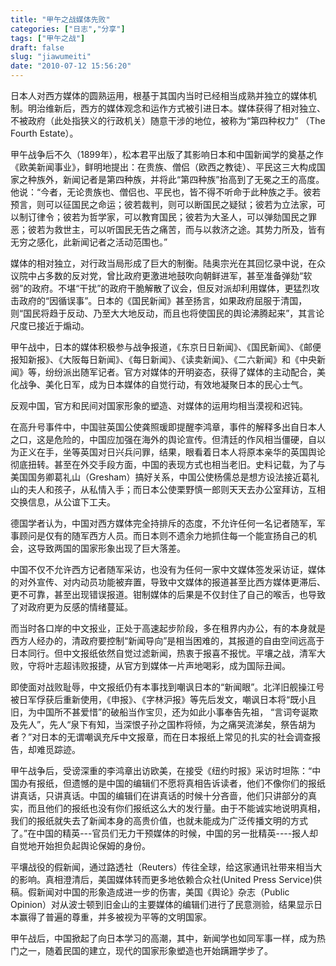 ```yaml
---
title: "甲午之战媒体先败"
categories: ["日志","分享"]
tags: ["甲午之战"]
draft: false
slug: "jiawumeiti"
date: "2010-07-12 15:56:20"
---
```


<p>日本人对西方媒体的圆熟运用，根基于其国内当时已经相当成熟并独立的媒体机制。明治维新后，西方的媒体观念和运作方式被引进日本。媒体获得了相对独立、不被政府（此处指狭义的行政机关）随意干涉的地位，被称为“第四种权力” （The Fourth Estate）。</p>

<p>甲午战争后不久（1899年），松本君平出版了其影响日本和中国新闻学的奠基之作《欧美新闻事业》，鲜明地提出：在贵族、僧侣（欧西之教徒）、平民这三大构成国家之种族外，新闻记者是第四种族，并将此“第四种族”抬高到了无冕之王的高度。他说：“今者，无论贵族也、僧侣也、平民也，皆不得不听命于此种族之手。彼若预言，则可以征国民之命运；彼若裁判，则可以断国民之疑狱；彼若为立法家，可以制订律令；彼若为哲学家，可以教育国民；彼若为大圣人，可以弹劾国民之罪恶；彼若为救世主，可以听国民无告之痛苦，而与以救济之途。其势力所及，皆有无穷之感化，此新闻记者之活动范围也。”</p>

<p>媒体的相对独立，对行政当局形成了巨大的制衡。陆奥宗光在其回忆录中说，在众议院中占多数的反对党，曾比政府更激进地鼓吹向朝鲜进军，甚至准备弹劾“软弱”的政府。不堪“干扰”的政府干脆解散了议会，但反对派却利用媒体，更猛烈攻击政府的“因循误事”。日本的《国民新闻》甚至扬言，如果政府屈服于清国，则“国民将趋于反动、乃至大大地反动，而且也将使国民的舆论沸腾起来”，其言论尺度已接近于煽动。</p>

<p>甲午战中，日本的媒体积极参与战争报道，《东京日日新闻》、《国民新闻》、《邮便报知新报》、《大阪每日新闻》、《每日新闻》、《读卖新闻》、《二六新闻》和《中央新闻》等，纷纷派出随军记者。官方对媒体的开明姿态，获得了媒体的主动配合，美化战争、美化日军，成为日本媒体的自觉行动，有效地凝聚日本的民心士气。</p>

<p>反观中国，官方和民间对国家形象的塑造、对媒体的运用均相当漠视和迟钝。</p>

<p>在高升号事件中，中国驻英国公使龚照瑗即提醒李鸿章，事件的解释多出自日本人之口，这是危险的，中国应加强在海外的舆论宣传。但清廷的作风相当僵硬，自以为正义在手，坐等英国对日兴兵问罪，结果，眼看着日本人将原本亲华的英国舆论彻底扭转。甚至在外交手段方面，中国的表现方式也相当老旧。史料记载，为了与美国国务卿葛礼山（Gresham）搞好关系，中国公使杨儒总是想方设法接近葛礼山的夫人和孩子，从私情入手；而日本公使栗野慎一郎则天天去办公室拜访，互相交换信息，从公谊下工夫。</p>

<p>德国学者认为，中国对西方媒体完全持排斥的态度，不允许任何一名记者随军，军事顾问是仅有的随军西方人员。而日本则不遗余力地抓住每一个能宣扬自己的机会，这导致两国的国家形象出现了巨大落差。</p>

<p>中国不仅不允许西方记者随军采访，也没有为任何一家中文媒体签发采访证，媒体的对外宣传、对内动员功能被弃置，导致中文媒体的报道甚至比西方媒体更滞后、更不可靠，甚至出现错误报道。钳制媒体的后果是不仅封住了自己的喉舌，也导致了对政府更为反感的情绪蔓延。</p>

<p>而当时各口岸的中文报业，正处于高速起步阶段，多在租界内办公，有的本身就是西方人经办的，清政府要控制“新闻导向”是相当困难的，其报道的自由空间远高于日本同行。但中文报纸依然自觉过滤新闻，热衷于报喜不报忧。平壤之战，清军大败，守将叶志超讳败报捷，从官方到媒体一片声地喝彩，成为国际丑闻。</p>

<p>即使面对战败耻辱，中文报纸仍有本事找到嘲讽日本的“新闻眼”。北洋旧舰操江号被日军俘获后重新使用，《申报》、《字林沪报》等先后发文，嘲讽日本将“既小且旧，为中国所不甚爱惜”的破船当作宝贝，还为如此小事奉告先祖， “言词夸诞欺及先人”，先人“泉下有知，当深恨子孙之国柞将倾，为之痛哭流涕矣，祭告胡为者？”对日本的无谓嘲讽充斥中文报章，而在日本报纸上常见的扎实的社会调查报告，却难觅踪迹。</p>

<p>甲午战争后，受谤深重的李鸿章出访欧美，在接受《纽约时报》采访时坦陈：“中国办有报纸，但遗憾的是中国的编辑们不愿将真相告诉读者，他们不像你们的报纸讲真话，只讲真话。中国的编辑们在讲真话的时候十分吝啬，他们只讲部分的真实，而且他们的报纸也没有你们报纸这么大的发行量。由于不能诚实地说明真相，我们的报纸就失去了新闻本身的高贵价值，也就未能成为广泛传播文明的方式了。”在中国的精英---官员们无力干预媒体的时候，中国的另一批精英----报人却自觉地开始担负起舆论保姆的身份。</p>

<p>平壤战役的假新闻，通过路透社（Reuters）传往全球，给这家通讯社带来相当大的影响。真相澄清后，美国媒体转而更多地依赖合众社(United Press Service)供稿。假新闻对中国的形象造成进一步的伤害，美国《舆论》杂志（Public Opinion）对从波士顿到旧金山的主要媒体的编辑们进行了民意测验，结果显示日本赢得了普遍的尊重，并多被视为平等的文明国家。</p>

<p>甲午战后，中国掀起了向日本学习的高潮，其中，新闻学也如同军事一样，成为热门之一，随着民国的建立，现代的国家形象塑造也开始蹒跚学步了。</p>

<p><br class="spacer_"></p>
